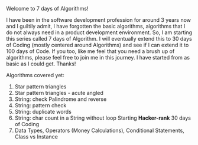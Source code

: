 Welcome to 7 days of Algorithms!

I have been in the software development profession for around 3 years now and I guiltily admit, I have forgotten the basic algorithms, algorithms that I do not always need in a product development environment. So, I am starting this series called 7 days of Algorithm. I will eventually extend this to 30 days of Coding (mostly centered around Algorithms) and see if I can extend it to 100 days of Code.
If you too, like me feel that you need a brush up of algorithms, please feel free to join me in this journey. I have started from as basic as I could get.
Thanks!

Algorithms covered yet:
1. Star pattern triangles
2. Star pattern triangles - acute angled
3. String: check Palindrome and reverse
4. String: pattern check
5. String: duplicate words
6. String: char count in a String without loop
   Starting <b>Hacker-rank</b> 30 days of Coding
7. Data Types, Operators (Money Calculations),
   Conditional Statements, Class vs Instance

